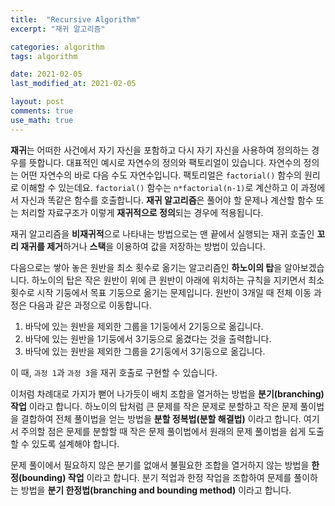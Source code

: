 ```yaml
---
title:  "Recursive Algorithm"
excerpt: "재귀 알고리즘"

categories: algorithm
tags: algorithm

date: 2021-02-05
last_modified_at: 2021-02-05

layout: post
comments: true
use_math: true
---
```


**재귀**는 어떠한 사건에서 자기 자신을 포함하고 다시 자기 자신을 사용하여 정의하는 경우를 뜻합니다. 대표적인 예시로 자연수의 정의와 팩토리얼이 있습니다. 자연수의 정의는 어떤 자연수의 바로 다음 수도 자연수입니다. 팩토리얼은 `factorial()` 함수의 원리로 이해할 수 있는데요. `factorial()` 함수는 `n*factorial(n-1)`로 계산하고 이 과정에서 자신과 똑같은 함수를 호출합니다. **재귀 알고리즘**은 풀어야 할 문제나 계산할 함수 또는 처리할 자료구조가 이렇게 **재귀적으로 정의**되는 경우에 적용됩니다.

재귀 알고리즘을 **비재귀적**으로 나타내는 방법으로는 맨 끝에서 실행되는 재귀 호출인 **꼬리 재귀를 제거**하거나 **스택**을 이용하여 값을 저장하는 방법이 있습니다.

다음으로는 쌓아 놓은 원반을 최소 횟수로 옮기는 알고리즘인 **하노이의 탑**을 알아보겠습니다. 하노이의 탑은 작은 원반이 위에 큰 원반이 아래에 위치하는 규칙을 지키면서 최소횟수로 시작 기둥에서 목표 기둥으로 옮기는 문제입니다. 원반이 3개일 때 전체 이동 과정은 다음과 같은 과정으로 이동합니다.

1. 바닥에 있는 원반을 제외한 그룹을 1기둥에서 2기둥으로 옮깁니다.
2. 바닥에 있는 원반을 1기둥에서 3기둥으로 옮겼다는 것을 출력합니다.
3. 바닥에 있는 원반을 제외한 그룹을 2기둥에서 3기둥으로 옮깁니다.

이 때, `과정 1`과 `과정 3`을 재귀 호출로 구현할 수 있습니다.

이처럼 차례대로 가지가 뻗어 나가듯이 배치 조합을 열거하는 방법을 **분기(branching) 작업** 이라고 합니다. 하노이의 탑처럼 큰 문제를 작은 문제로 분할하고 작은 문제 풀이법을 결합하여 전체 풀이법을 얻는 방법을 **분할 정복법(분할 해결법)** 이라고 합니다. 여기서 주의할 점은 문제를 분할할 때 작은 문제 풀이법에서 원래의 문제 풀이법을 쉽게 도출할 수 있도록 설계해야 합니다.

문제 풀이에서 필요하지 않은 분기를 없애서 불필요한 조합을 열거하지 않는 방법을 **한정(bounding) 작업** 이라고 합니다. 분기 적업과 한정 작업을 조합하여 문제를 풀이하는 방법을 **분기 한정법(branching and bounding method)** 이라고 합니다.
